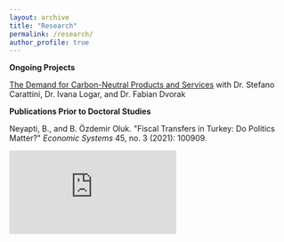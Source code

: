 ```yaml
---
layout: archive
title: "Research"
permalink: /research/
author_profile: true
---
```

**Ongoing Projects**

<a href="https://www.eawag.ch/en/department/ess/projects/understanding-the-demand-for-carbon-neutral-products-and-services/" target="_blank"> The Demand for Carbon-Neutral Products and Services</a> with Dr. Stefano Carattini, Dr. Ivana Logar, and Dr. Fabian Dvorak

**Publications Prior to Doctoral Studies**

Neyapti, B., and B. Özdemir Oluk. "Fiscal Transfers in Turkey: Do Politics Matter?" <em>Economic Systems</em> 45, no. 3 (2021): 100909.

![Iseltwald, Switzerland](https://begumozdemiroluk.github.io/images/nature1.pdf)






